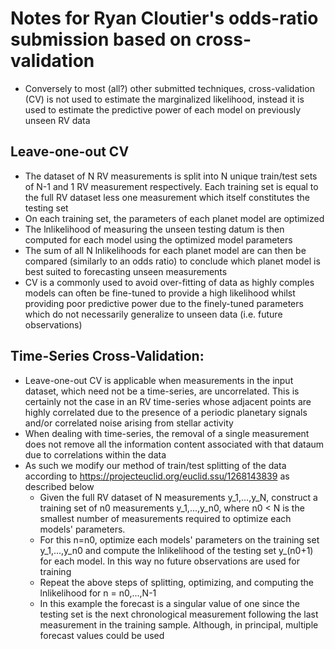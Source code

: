 # Notes for Ryan Cloutier's odds-ratio submission based on cross-validation

* Conversely to most (all?) other submitted techniques, cross-validation (CV) is not used to estimate the marginalized likelihood, instead it is used to estimate the predictive power of each model on previously unseen RV data


## Leave-one-out CV
* The dataset of N RV measurements is split into N unique train/test sets of N-1 and 1 RV measurement respectively. Each training set is equal to the full RV dataset less one measurement which itself constitutes the testing set
* On each training set, the parameters of each planet model are optimized
* The lnlikelihood of measuring the unseen testing datum is then computed for each model using the optimized model parameters
* The sum of all N lnlikelihoods for each planet model are can then be compared (similarly to an odds ratio) to conclude which planet model is best suited to forecasting unseen measurements
* CV is a commonly used to avoid over-fitting of data as highly comples models can often be fine-tuned to provide a high likelihood whilst providing poor predictive power due to the finely-tuned parameters which do not necessarily generalize to unseen data (i.e. future observations)

## Time-Series Cross-Validation:
* Leave-one-out CV is applicable when measurements in the input dataset, which need not be a time-series, are uncorrelated. This is certainly not the case in an RV time-series whose adjacent points are highly correlated due to the presence of a periodic planetary signals and/or correlated noise arising from stellar activity
* When dealing with time-series, the removal of a single measurement does not remove all the information content associated with that dataum due to correlations within the data
* As such we modify our method of train/test splitting of the data according to https://projecteuclid.org/euclid.ssu/1268143839 as described below
  * Given the full RV dataset of N measurements y_1,...,y_N, construct a training set of n0 measurements y_1,...,y_n0, where n0 < N is the smallest number of measurements required to optimize each models' parameters.
  * For this n=n0, optimize each models' parameters on the training set y_1,...,y_n0 and compute the lnlikelihood of the testing set y_(n0+1) for each model. In this way no future observations are used for training
  * Repeat the above steps of splitting, optimizing, and computing the lnlikelihood for n = n0,...,N-1
  * In this example the forecast is a singular value of one since the testing set is the next chronological measurement following the last measurement in the training sample. Although, in principal, multiple forecast values could be used
